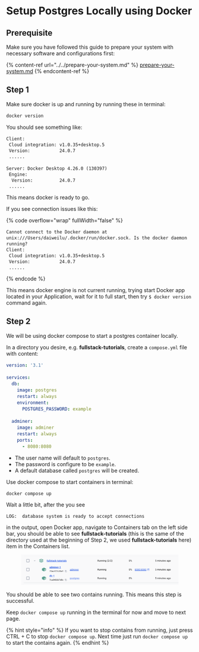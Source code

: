 # Setup Postgres Locally using Docker

## Prerequisite

Make sure you have followed this guide to prepare your system with necessary software and configurations first:

{% content-ref url="../../prepare-your-system.md" %}
[prepare-your-system.md](../../prepare-your-system.md)
{% endcontent-ref %}

## Step 1

Make sure docker is up and running by running these in terminal:

```sh
docker version
```

You should see something like:

```
Client:
 Cloud integration: v1.0.35+desktop.5
 Version:           24.0.7
 ......

Server: Docker Desktop 4.26.0 (130397)
 Engine:
  Version:          24.0.7
 ......
```

This means docker is ready to go.

If you see connection issues like this:

{% code overflow="wrap" fullWidth="false" %}
```
Cannot connect to the Docker daemon at unix:///Users/daiweilu/.docker/run/docker.sock. Is the docker daemon running?
Client:
 Cloud integration: v1.0.35+desktop.5
 Version:           24.0.7
 ......
```
{% endcode %}

This means docker engine is not current running, trying start Docker app located in your Application, wait for it to full start, then try `$ docker version` command again.

## Step 2

We will be using docker compose to start a postgres container locally.

In a directory you desire, e.g. **fullstack-tutorials**, create a `compose.yml` file with content:

```yaml
version: '3.1'

services:
  db:
    image: postgres
    restart: always
    environment:
      POSTGRES_PASSWORD: example

  adminer:
    image: adminer
    restart: always
    ports:
      - 8080:8080
```

* The user name will default to `postgres`.
* The password is configure to be `example`.
* A default database called `postgres` will be created.

Use docker compose to start containers in terminal:

```shell
docker compose up
```

Wait a little bit, after the you see

```
LOG:  database system is ready to accept connections
```

in the output, open Docker app, navigate to Containers tab on the left side bar, you should be able to see **fullstack-tutorials** (this is the same of the directory used at the beginning of Step 2, we used **fullstack-tutorials** here) item in the Containers list.

<figure><img src="../../.gitbook/assets/image (1).png" alt=""><figcaption></figcaption></figure>

You should be able to see two contains running. This means this step is successful.

Keep `docker compose up` running in the terminal for now and move to next page.

{% hint style="info" %}
If you want to stop contains from running, just press CTRL + C to stop `docker compose up`. Next time just run `docker compose up` to start the contains again.
{% endhint %}
